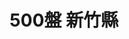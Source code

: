 ---
title: "500盤 新竹縣"
description: "收錄新竹縣500盤美食，帶你發現台灣在地美味。"
keywords:
  - 台灣美食
  - 新竹縣美食
  - 美食精選
  - 500盤
custom_css: "/css/events/dishes500/dishes.css"
type: "dishes500"
layout: "filter"
datePublished: "2025-06-21"
dateModified: "2025-06-21"
year: "y2024"
city: "新竹縣"
---